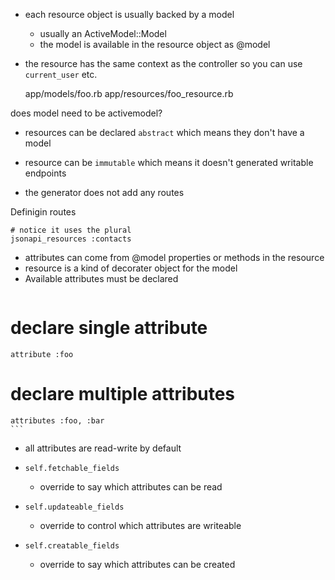 
* each resource object is usually backed by a model
    * usually an ActiveModel::Model
    * the model is available in the resource object as @model
* the resource has the same context as the controller so you can use `current_user` etc.

    app/models/foo.rb
    app/resources/foo_resource.rb

does model need to be activemodel?

* resources can be declared `abstract` which means they don't have a model
* resource can be `immutable` which means it doesn't generated writable endpoints

* the generator does not add any routes

Definigin routes

```
# notice it uses the plural
jsonapi_resources :contacts
```

* attributes can come from @model properties or methods in the resource
* resource is a kind of decorater object for the model
* Available attributes must be declared
    ```ruby
# declare single attribute
    attribute :foo

# declare multiple attributes
    attributes :foo, :bar
    ```

* all attributes are read-write by default

* `self.fetchable_fields`
    * override to say which attributes can be read
* `self.updateable_fields`
    * override to control which attributes are writeable
* `self.creatable_fields`
    * override to say which attributes can be created
